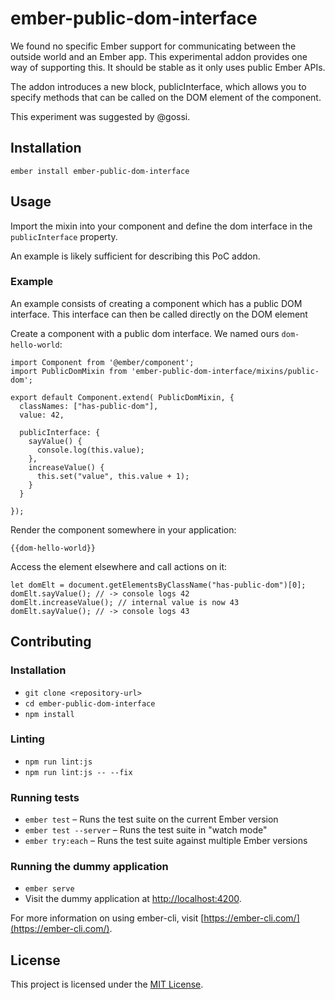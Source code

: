 ember-public-dom-interface
==============================================================================

We found no specific Ember support for communicating between the
outside world and an Ember app.  This experimental addon provides one
way of supporting this.  It should be stable as it only uses public
Ember APIs.

The addon introduces a new block, publicInterface, which allows you to
specify methods that can be called on the DOM element of the
component.

This experiment was suggested by @gossi.


Installation
------------------------------------------------------------------------------

```
ember install ember-public-dom-interface
```


Usage
------------------------------------------------------------------------------

Import the mixin into your component and define the dom interface in
the `publicInterface` property.

An example is likely sufficient for describing this PoC addon.

### Example

An example consists of creating a component which has a public DOM
interface.  This interface can then be called directly on the DOM
element

Create a component with a public dom interface.  We named ours
`dom-hello-world`:

    import Component from '@ember/component';
    import PublicDomMixin from 'ember-public-dom-interface/mixins/public-dom';

    export default Component.extend( PublicDomMixin, {
      classNames: ["has-public-dom"],
      value: 42,

      publicInterface: {
        sayValue() {
          console.log(this.value);
        },
        increaseValue() {
          this.set("value", this.value + 1);
        }
      }

    });

Render the component somewhere in your application:

    {{dom-hello-world}}

Access the element elsewhere and call actions on it:

    let domElt = document.getElementsByClassName("has-public-dom")[0];
    domElt.sayValue(); // -> console logs 42
    domElt.increaseValue(); // internal value is now 43
    domElt.sayValue(); // -> console logs 43


Contributing
------------------------------------------------------------------------------

### Installation

* `git clone <repository-url>`
* `cd ember-public-dom-interface`
* `npm install`

### Linting

* `npm run lint:js`
* `npm run lint:js -- --fix`

### Running tests

* `ember test` – Runs the test suite on the current Ember version
* `ember test --server` – Runs the test suite in "watch mode"
* `ember try:each` – Runs the test suite against multiple Ember versions

### Running the dummy application

* `ember serve`
* Visit the dummy application at [http://localhost:4200](http://localhost:4200).

For more information on using ember-cli, visit [https://ember-cli.com/](https://ember-cli.com/).

License
------------------------------------------------------------------------------

This project is licensed under the [MIT License](LICENSE.md).
